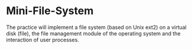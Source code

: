 # Mini-File-System
The practice will implement a file system (based on Unix ext2) on a virtual disk (file), the file management module of the operating system and the interaction of user processes.
